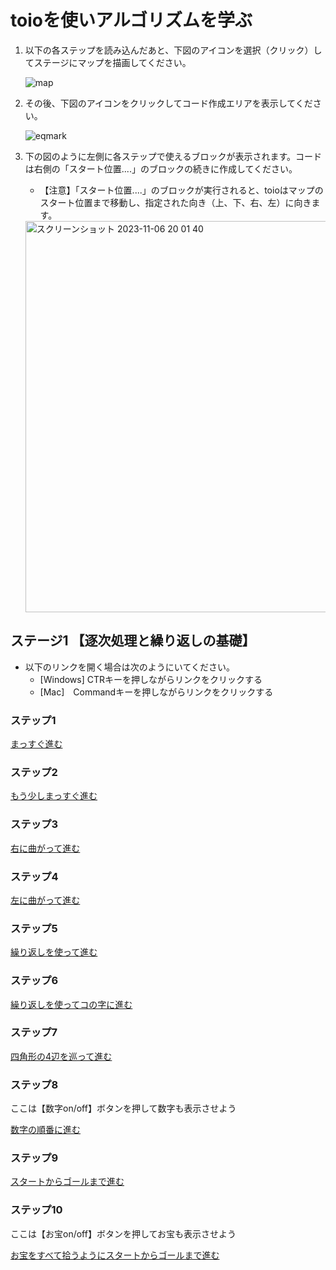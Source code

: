 # toioを使いアルゴリズムを学ぶ

1. 以下の各ステップを読み込んだあと、下図のアイコンを選択（クリック）してステージにマップを描画してください。

   ![map](https://github.com/oomori-kun/toiodo_maz/assets/17058514/0cb74e6e-7e8e-49f2-bad7-1bf90b0a0b80)

1. その後、下図のアイコンをクリックしてコード作成エリアを表示してください。

   ![eqmark](https://github.com/oomori-kun/toiodo_maz/assets/17058514/1c0fc6de-b729-4d49-8b4c-67b9a739f4b3)

1. 下の図のように左側に各ステップで使えるブロックが表示されます。コードは右側の「スタート位置....」のブロックの続きに作成してください。
   * 【注意】「スタート位置....」のブロックが実行されると、toioはマップのスタート位置まで移動し、指定された向き（上、下、右、左）に向きます。
   
   <img width="626" alt="スクリーンショット 2023-11-06 20 01 40" src="https://github.com/oomori-kun/toiodo_maz/assets/17058514/db383da4-6a52-4967-8917-90653158678c">




## ステージ1 【逐次処理と繰り返しの基礎】


* 以下のリンクを開く場合は次のようにいてください。
  * [Windows] CTRキーを押しながらリンクをクリックする
  * [Mac]　Commandキーを押しながらリンクをクリックする


### ステップ1
[まっすぐ進む](https://toio.github.io/toio-visual-programming/beta/?project=https://github.com/oomori-kun/toiodo_maz/blob/main/tutorial/toiodo_maz_t1.sb3)

### ステップ2
[もう少しまっすぐ進む](https://toio.github.io/toio-visual-programming/beta/?project=https://github.com/oomori-kun/toiodo_maz/blob/main/tutorial/toiodo_maz_t2.sb3)

### ステップ3
[右に曲がって進む](https://toio.github.io/toio-visual-programming/beta/?project=https://github.com/oomori-kun/toiodo_maz/blob/main/tutorial/toiodo_maz_t3.sb3)

### ステップ4
[左に曲がって進む](https://toio.github.io/toio-visual-programming/beta/?project=https://github.com/oomori-kun/toiodo_maz/blob/main/tutorial/toiodo_maz_t4.sb3)

### ステップ5
[繰り返しを使って進む](https://toio.github.io/toio-visual-programming/beta/?project=https://github.com/oomori-kun/toiodo_maz/blob/main/tutorial/toiodo_maz_t5.sb3)

### ステップ6
[繰り返しを使ってコの字に進む](https://toio.github.io/toio-visual-programming/beta/?project=https://github.com/oomori-kun/toiodo_maz/blob/main/tutorial/toiodo_maz_t6.sb3)

### ステップ7
[四角形の4辺を巡って進む](https://toio.github.io/toio-visual-programming/beta/?project=https://github.com/oomori-kun/toiodo_maz/blob/main/tutorial/toiodo_maz_t7.sb3)

### ステップ8
ここは【数字on/off】ボタンを押して数字も表示させよう

[数字の順番に進む](https://toio.github.io/toio-visual-programming/beta/?project=https://github.com/oomori-kun/toiodo_maz/blob/main/tutorial/toiodo_maz_t8.sb3)

### ステップ9
[スタートからゴールまで進む](https://toio.github.io/toio-visual-programming/beta/?project=https://github.com/oomori-kun/toiodo_maz/blob/main/tutorial/toiodo_maz_t9.sb3)

### ステップ10
ここは【お宝on/off】ボタンを押してお宝も表示させよう

[お宝をすべて拾うようにスタートからゴールまで進む](https://toio.github.io/toio-visual-programming/beta/?project=https://github.com/oomori-kun/toiodo_maz/blob/main/tutorial/toiodo_maz_t10.sb3)

